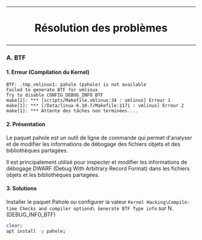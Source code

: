 ----------------------------------------------------------------------------------------------------------------
# <p align='center'> Résolution des problèmes </p>

----------------------------------------------------------------------------------------------------------------
### A. BTF
#### 1. Erreur (Compilation du Kernel)
```
BTF: .tmp_vmlinux1: pahole (pahole) is not available
Failed to generate BTF for vmlinux
Try to disable CONFIG_DEBUG_INFO_BTF
make[2]: *** [scripts/Makefile.vmlinux:34 : vmlinux] Erreur 1
make[1]: *** [/Data/linux-6.10.7/Makefile:1171 : vmlinux] Erreur 2
make[1]: *** Attente des tâches non terminées....
```
#### 2. Présentation
Le paquet pahole est un outil de ligne de commande qui permet d'analyser et de modifier les informations de débogage des fichiers objets et des bibliothèques partagées. 

Il est principalement utilisé pour inspecter et modifier les informations de débogage DWARF (Debug With Arbitrary Record Format) dans les fichiers objets et les bibliothèques partagées.


#### 3. Solutions
Installer le paquet Pahole ou configurer la valeur `Kernel Hacking\Compile-time Checks and compiler optiond\ Generate BTF Type info` sur N. (DEBUG_INFO_BTF)

```bash
clear;
apt install -y pahole;
```

